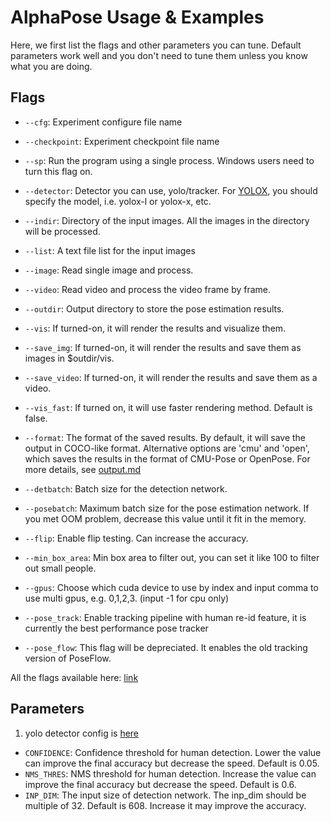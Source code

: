 AlphaPose Usage & Examples
====================================

Here, we first list the flags and other parameters you can tune. Default parameters work well and you don't need to tune them unless you know what you are doing.

## Flags
- `--cfg`: Experiment configure file name
- `--checkpoint`: Experiment checkpoint file name
- `--sp`: Run the program using a single process. Windows users need to turn this flag on.
- `--detector`: Detector you can use, yolo/tracker. For [YOLOX](https://github.com/Megvii-BaseDetection/YOLOX), you should specify the model, i.e. yolox-l or yolox-x, etc.
- `--indir`: Directory of the input images. All the images in the directory will be processed.
- `--list`: A text file list for the input images
- `--image`: Read single image and process.
- `--video`: Read video and process the video frame by frame.
- `--outdir`: Output directory to store the pose estimation results.
- `--vis`: If turned-on, it will render the results and visualize them.
- `--save_img`: If turned-on, it will render the results and save them as images in $outdir/vis. 
- `--save_video`: If turned-on, it will render the results and save them as a video.
- `--vis_fast`: If turned on, it will use faster rendering method. Default is false.
- `--format`: The format of the saved results. By default, it will save the output in COCO-like format. Alternative options are 'cmu' and 'open', which saves the results in the format of CMU-Pose or OpenPose. For more details, see [output.md](output.md)

- `--detbatch`: Batch size for the detection network. 
- `--posebatch`: Maximum batch size for the pose estimation network. If you met OOM problem, decrease this value until it fit in the memory.
- `--flip`: Enable flip testing. Can increase the accuracy.
- `--min_box_area`: Min box area to filter out, you can set it like 100 to filter out small people.
- `--gpus`: Choose which cuda device to use by index and input comma to use multi gpus, e.g. 0,1,2,3. (input -1 for cpu only)

- `--pose_track`: Enable tracking pipeline with human re-id feature, it is currently the best performance pose tracker
- `--pose_flow`: This flag will be depreciated. It enables the old tracking version of PoseFlow.

All the flags available here: [link](../../src/AlphaPose/scripts/alphapose_inference.py#L22)


## Parameters
1. yolo detector config is [here](../../src/AlphaPose/detector/yolo_cfg.py)
- `CONFIDENCE`: Confidence threshold for human detection. Lower the value can improve the final accuracy but decrease the speed. Default is 0.05.
- `NMS_THRES`: NMS threshold for human detection. Increase the value can improve the final accuracy but decrease the speed. Default is 0.6.
- `INP_DIM`: The input size of detection network. The inp_dim should be multiple of 32. Default is 608. Increase it may improve the accuracy.
